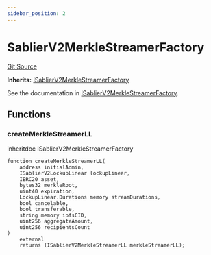 ```yaml
---
sidebar_position: 2
---
```


# SablierV2MerkleStreamerFactory

[Git Source](https://github.com/sablier-labs/v2-periphery/blob/53e259087984ff748fca6fb932fdb9c663c2b365/src/SablierV2MerkleStreamerFactory.sol)

**Inherits:**
[ISablierV2MerkleStreamerFactory](/docs/contracts/v2/reference/periphery/interfaces/interface.ISablierV2MerkleStreamerFactory.md)

See the documentation in
[ISablierV2MerkleStreamerFactory](/docs/contracts/v2/reference/periphery/interfaces/interface.ISablierV2MerkleStreamerFactory.md).

## Functions

### createMerkleStreamerLL

inheritdoc ISablierV2MerkleStreamerFactory

```solidity
function createMerkleStreamerLL(
    address initialAdmin,
    ISablierV2LockupLinear lockupLinear,
    IERC20 asset,
    bytes32 merkleRoot,
    uint40 expiration,
    LockupLinear.Durations memory streamDurations,
    bool cancelable,
    bool transferable,
    string memory ipfsCID,
    uint256 aggregateAmount,
    uint256 recipientsCount
)
    external
    returns (ISablierV2MerkleStreamerLL merkleStreamerLL);
```
